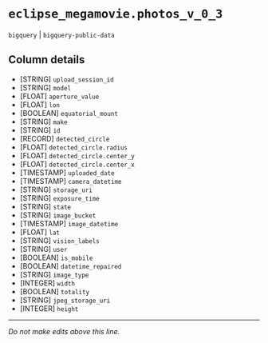 # `eclipse_megamovie.photos_v_0_3`
`bigquery` | `bigquery-public-data`

## Column details
* [STRING]    `upload_session_id`
* [STRING]    `model`
* [FLOAT]     `aperture_value`
* [FLOAT]     `lon`
* [BOOLEAN]   `equatorial_mount`
* [STRING]    `make`
* [STRING]    `id`
* [RECORD]    `detected_circle`
* [FLOAT]     `detected_circle.radius`
* [FLOAT]     `detected_circle.center_y`
* [FLOAT]     `detected_circle.center_x`
* [TIMESTAMP] `uploaded_date`
* [TIMESTAMP] `camera_datetime`
* [STRING]    `storage_uri`
* [STRING]    `exposure_time`
* [STRING]    `state`
* [STRING]    `image_bucket`
* [TIMESTAMP] `image_datetime`
* [FLOAT]     `lat`
* [STRING]    `vision_labels`
* [STRING]    `user`
* [BOOLEAN]   `is_mobile`
* [BOOLEAN]   `datetime_repaired`
* [STRING]    `image_type`
* [INTEGER]   `width`
* [BOOLEAN]   `totality`
* [STRING]    `jpeg_storage_uri`
* [INTEGER]   `height`

-------------------------------------------------------------------------------
*Do not make edits above this line.*
